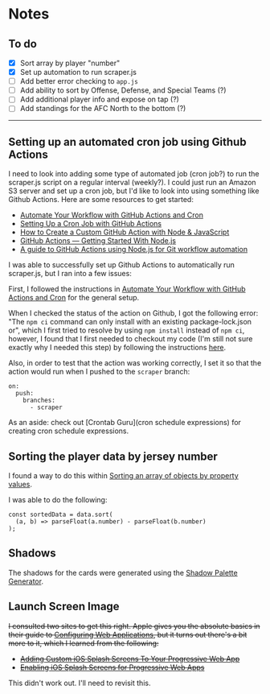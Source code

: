 # Notes

## To do

- [x] Sort array by player "number"
- [x] Set up automation to run scraper.js
- [ ] Add better error checking to `app.js`
- [ ] Add ability to sort by Offense, Defense, and Special Teams (?)
- [ ] Add additional player info and expose on tap (?)
- [ ] Add standings for the AFC North to the bottom (?)

---

## Setting up an automated cron job using Github Actions

I need to look into adding some type of automated job (cron job?) to run the scraper.js script on a regular interval (weekly?). I could just run an Amazon S3 server and set up a cron job, but I'd like to look into using something like Github Actions. Here are some resources to get started:

- [Automate Your Workflow with GitHub Actions and Cron](https://towardsdatascience.com/automate-workflow-github-actions-cron-130a8bf68ca6)
- [Setting Up a Cron Job with GitHub Actions](https://www.lagerdata.com/articles/setting-up-a-cron-job-with-github-actions)
- [How to Create a Custom GitHub Action with Node & JavaScript](https://spacejelly.dev/posts/how-to-create-a-custom-github-action-with-node-javascript/)
- [GitHub Actions — Getting Started With Node.js](https://futurestud.io/tutorials/github-actions-getting-started-with-node-js)
- [A guide to GitHub Actions using Node.js for Git workflow automation](https://medium.com/datreeio/a-guide-to-github-actions-using-node-js-for-git-workflow-automation-dbf1d3470f31)

I was able to successfully set up Github Actions to automatically run scraper.js, but I ran into a few issues:

First, I followed the instructions in [Automate Your Workflow with GitHub Actions and Cron](https://towardsdatascience.com/automate-workflow-github-actions-cron-130a8bf68ca6) for the general setup.

When I checked the status of the action on Github, I got the following error: "The `npm ci` command can only install with an existing package-lock.json or", which I first tried to resolve by using `npm install` instead of `npm ci`, however, I found that I first needed to checkout my code (I'm still not sure exactly why I needed this step) by following the instructions [here](https://stackoverflow.com/questions/68607702/npm-install-falied-in-github-action).

Also, in order to test that the action was working correctly, I set it so that the action would run when I pushed to the `scraper` branch:

```
on:
  push:
    branches:
      - scraper
```

As an aside: check out [Crontab Guru](cron schedule expressions) for creating cron schedule expressions.

## Sorting the player data by jersey number

I found a way to do this within [Sorting an array of objects by property values](https://stackoverflow.com/questions/979256/sorting-an-array-of-objects-by-property-values).

I was able to do the following:

```
const sortedData = data.sort(
  (a, b) => parseFloat(a.number) - parseFloat(b.number)
);
```

## Shadows

The shadows for the cards were generated using the [Shadow Palette Generator](https://www.joshwcomeau.com/shadow-palette/).

## Launch Screen Image

~~I consulted two sites to get this right. Apple gives you the absolute basics in their guide to [Configuring Web Applications](https://developer.apple.com/library/archive/documentation/AppleApplications/Reference/SafariWebContent/ConfiguringWebApplications/ConfiguringWebApplications.html), but it turns out there's a bit more to it, which I learned from the following:~~

- ~~[Adding Custom iOS Splash Screens To Your Progressive Web App](https://medium.com/appscope/adding-custom-ios-splash-screens-to-your-progressive-web-app-41a9b18bdca3)~~
- ~~[Enabling iOS Splash Screens for Progressive Web Apps](https://blog.expo.dev/enabling-ios-splash-screens-for-progressive-web-apps-34f06f096e5c)~~

This didn't work out. I'll need to revisit this.
